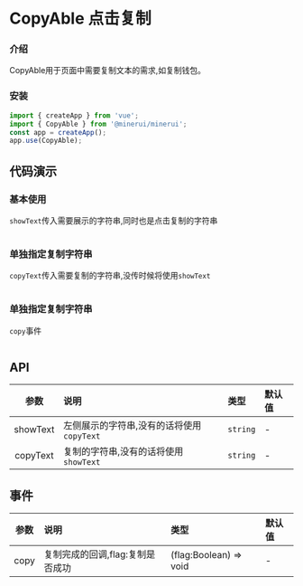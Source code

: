 

# CopyAble 点击复制

### 介绍

CopyAble用于页面中需要复制文本的需求,如复制钱包。

### 安装

```javascript
import { createApp } from 'vue';
import { CopyAble } from '@minerui/minerui';
const app = createApp();
app.use(CopyAble);
```


## 代码演示

### 基本使用

`showText`传入需要展示的字符串,同时也是点击复制的字符串

```vue demo src="./demo/base.vue"

```


### 单独指定复制字符串

`copyText`传入需要复制的字符串,没传时候将使用`showText`

```vue demo src="./demo/showText.vue"

```

### 单独指定复制字符串

`copy`事件

```vue demo src="./demo/copy.vue"

```



## API

|   参数   | 说明                                      | 类型     | 默认值 |
| :------: | :---------------------------------------- | :------- | :----- |
| showText | 左侧展示的字符串,没有的话将使用`copyText` | `string` | -      |
| copyText | 复制的字符串,没有的话将使用 `showText`     | `string` | -      |

## 事件

| 参数 | 说明                             | 类型                   | 默认值 |
| :--: | :------------------------------- | :--------------------- | :----- |
| copy | 复制完成的回调,flag:复制是否成功 | (flag:Boolean) => void | -      |
